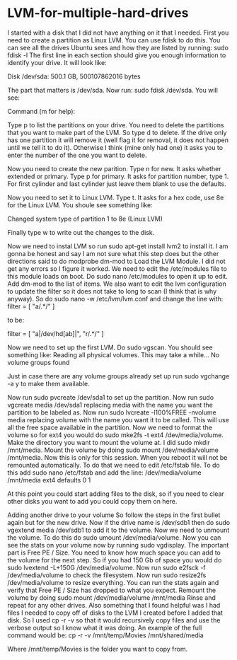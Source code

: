 # LVM-for-multiple-hard-drives

I started with a disk that I did not have anything on it that I needed. First you need to create a partition as Linux LVM. You can use fdisk to do this. You can see all the drives Ubuntu sees and how they are listed by running: sudo fdisk -l The first line in each section should give you enough information to identify your drive. It will look like:

Disk /dev/sda: 500.1 GB, 500107862016 bytes

The part that matters is /dev/sda. Now run: sudo fdisk /dev/sda. You will see:

Command \(m for help\):

Type p to list the partitions on your drive. You need to delete the partitions that you want to make part of the LVM. So type d to delete. If the drive only has one partition it will remove it \(well flag it for removal, it does not happen until we tell it to do it\). Otherwise I think \(mine only had one\) it asks you to enter the number of the one you want to delete.

Now you need to create the new parition. Type n for new. It asks whether extended or primary. Type p for primary. It asks for partition number, type 1. For first cylinder and last cylinder just leave them blank to use the defaults.

Now you need to set it to Linux LVM. Type t. It asks for a hex code, use 8e for the Linux LVM. You shoule see something like:

Changed system type of partition 1 to 8e \(Linux LVM\)

Finally type w to write out the changes to the disk.

Now we need to instal LVM so run sudo apt-get install lvm2 to install it. I am gonna be honest and say I am not sure what this step does but the other directions said to do modprobe dm-mod to Load the LVM Module. I did not get any errors so I figure it worked. We need to edit the /etc/modules file to this module loads on boot. Do sudo nano /etc/modules to open it up to edit. Add dm-mod to the list of items. We also want to edit the lvm configuration to update the filter so it does not take to long to scan \(I think that is why anyway\). So do sudo nano -w /etc/lvm/lvm.conf and change the line with: filter = \[ "a/.\*/" \]

to be:

filter = \[ "a\|/dev/hd\[ab\]\|", "r/.\*/" \]

Now we need to set up the first LVM. Do sudo vgscan. You should see something like: Reading all physical volumes. This may take a while... No volume groups found

Just in case there are any volume groups already set up run sudo vgchange -a y to make them available.

Now run sudo pvcreate /dev/sda1 to set up the partition. Now run sudo vgcreate media /dev/sda1 replacing media with the name you want the partition to be labeled as. Now run sudo lvcreate -l100%FREE -nvolume media replacing volume with the name you want it to be called. This will use all the free space available in the partition. Now we need to format the volume so for ext4 you would do sudo mke2fs -t ext4 /dev/media/volume. Make the directory you want to mount the volume at. I did sudo mkdir /mnt/media. Mount the volume by doing sudo mount /dev/media/volume /mnt/media. Now this is only for this session. When you reboot it will not be remounted automatically. To do that we need to edit /etc/fstab file. To do this add sudo nano /etc/fstab and add the line: /dev/media/volume /mnt/media ext4 defaults 0 1

At this point you could start adding files to the disk, so if you need to clear other disks you want to add you could copy them on here.

Adding another drive to your volume So follow the steps in the first bullet again but for the new drive. Now if the drive name is /dev/sdb1 then do sudo vgextend media /dev/sdb1 to add it to the volume. Now we need to unmount the volume. To do this do sudo umount /dev/media/volume. Now you can see the stats on your volume now by running sudo vgdisplay. The important part is Free PE / Size. You need to know how much space you can add to the volume for the next step. So if you had 150 Gb of space you would do sudo lvextend -L+150G /dev/media/volume. Now run sudo e2fsck -f /dev/media/volume to check the filesystem. Now run sudo resize2fs /dev/media/volume to resize everything. You can run the stats again and verify that Free PE / Size has dropped to what you expect. Remount the volume by doing sudo mount /dev/media/volume /mnt/media Rinse and repeat for any other drives. Also something that I found helpful was I had files I needed to copy off of disks to the LVM I created before I added that disk. So I used cp -r -v so that it would recursively copy files and use the verbose output so I know what it was doing. An example of the full command would be: cp -r -v /mnt/temp/Movies /mnt/shared/media

Where /mnt/temp/Movies is the folder you want to copy from.

